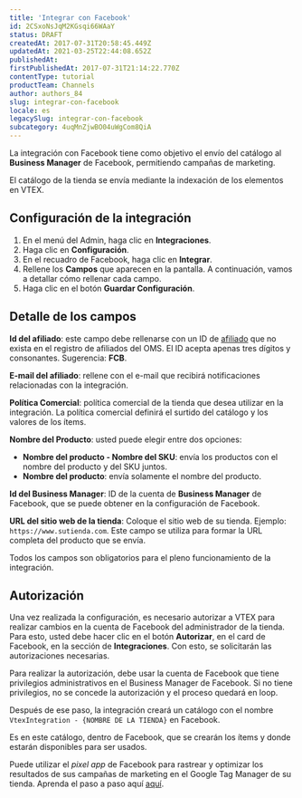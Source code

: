 ```yaml
---
title: 'Integrar con Facebook'
id: 2CSxoNsJqM2KGsqi66WAaY
status: DRAFT
createdAt: 2017-07-31T20:58:45.449Z
updatedAt: 2021-03-25T22:44:08.652Z
publishedAt: 
firstPublishedAt: 2017-07-31T21:14:22.770Z
contentType: tutorial
productTeam: Channels
author: authors_84
slug: integrar-con-facebook
locale: es
legacySlug: integrar-con-facebook
subcategory: 4uqMnZjwBO04uWgCom8QiA
---
```


La integración con Facebook tiene como objetivo el envío del catálogo al __Business Manager__ de Facebook, permitiendo campañas de marketing.

El catálogo de la tienda se envía mediante la indexación de los elementos en VTEX.

## Configuración de la integración 

1. En el menú del Admin, haga clic en __Integraciones__.
2. Haga clic en __Configuración__.
3. En el recuadro de Facebook, haga clic en __Integrar__.
4. Rellene los __Campos__ que aparecen en la pantalla. A continuación, vamos a detallar cómo rellenar cada campo.
5. Haga clic en el botón __Guardar Configuración__.

## Detalle de los campos

__Id del afiliado__: este campo debe rellenarse con un ID de [afiliado](/es/faq/que-es-afiliado) que no exista en el registro de afiliados del OMS. El ID acepta apenas tres dígitos y consonantes. Sugerencia: __FCB__.

__E-mail del afiliado__: rellene con el e-mail que recibirá notificaciones relacionadas con la integración.

__Política Comercial__: política comercial de la tienda que desea utilizar en la integración. La política comercial definirá el surtido del catálogo y los valores de los ítems.

__Nombre del Producto__: usted puede elegir entre dos opciones:
  - __Nombre del producto - Nombre del SKU__: envía los productos con el nombre del producto y del SKU juntos. 
  - __Nombre del producto__: envía solamente el nombre del producto.

__Id del Business Manager__: ID de la cuenta de __Business Manager__ de Facebook, que se puede obtener en la configuración de Facebook.

__URL del sitio web de la tienda__: Coloque el sitio web de su tienda. Ejemplo: `https://www.sutienda.com`. Este campo se utiliza para formar la URL completa del producto que se envía.

<div class = "alert alert-info">Todos los campos son obligatorios para el pleno funcionamiento de la integración.</div>

## Autorización

Una vez realizada la configuración, es necesario autorizar a VTEX para realizar cambios en la cuenta de Facebook del administrador de la tienda. Para esto, usted debe hacer clic en el botón __Autorizar__, en el card de Facebook, en la sección de __Integraciones__. Con esto, se solicitarán las autorizaciones necesarias.

Para realizar la autorización, debe usar la cuenta de Facebook que tiene privilegios administrativos en el  Business Manager de Facebook. Si no tiene privilegios, no se concede la autorización y el proceso quedará en loop.

Después de ese paso, la integración creará un catálogo con el nombre `VtexIntegration - {NOMBRE DE LA TIENDA}` en Facebook.

Es en este catálogo, dentro de Facebook, que se crearán los ítems y donde estarán disponibles para ser usados.

<div class="alert alert-info">
Puede utilizar el <i>pixel app</i> de Facebook para rastrear y optimizar los resultados de sus campañas de marketing en el Google Tag Manager de su tienda. Aprenda el paso a paso aquí
<a href="https://www.facebook.com/business/help/1021909254506499">aquí</a>.
</div>
